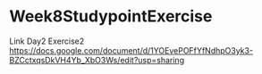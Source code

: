 # Week8StudypointExercise

Link Day2 Exercise2
https://docs.google.com/document/d/1YOEvePOFfYfNdhpO3yk3-BZCctxqsDkVH4Yb_XbO3Ws/edit?usp=sharing
